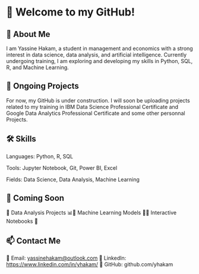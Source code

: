 # 👋 Welcome to my GitHub!

## 📌 About Me

I am Yassine Hakam, a student in management and economics with a strong interest in data science, data analysis, and artificial intelligence. Currently undergoing training, I am exploring and developing my skills in Python, SQL, R, and Machine Learning.

## 🚀 Ongoing Projects

For now, my GitHub is under construction. I will soon be uploading projects related to my training in IBM Data Science Professional Certificate and Google Data Analytics Professional Certificate and some other personnal Projects.

## 🛠️ Skills

Languages: Python, R, SQL

Tools: Jupyter Notebook, Git, Power BI, Excel

Fields: Data Science, Data Analysis, Machine Learning

## 📌 Coming Soon

🔹 Data Analysis Projects 📊🔹 Machine Learning Models 🤖🔹 Interactive Notebooks 📓

## 📫 Contact Me

📧 Email: yassinehakam@outlook.com 🔗 LinkedIn: https://www.linkedin.com/in/yhakam/ 🔗 GitHub: github.com/yhakam

